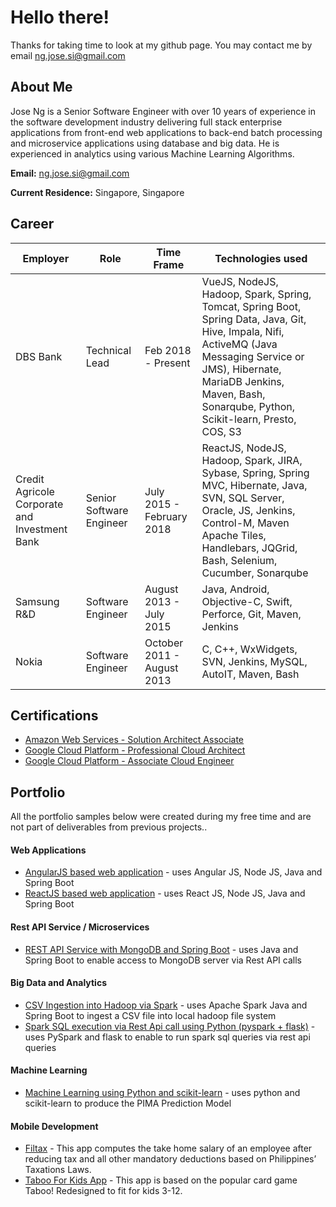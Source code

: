 # Hello there!

Thanks for taking time to look at my github page. You may contact me by email [ng.jose.si@gmail.com](mailto:ng,jose.si@gmail.com)

## About Me

Jose Ng is a Senior Software Engineer with over 10 years of experience in the software development industry delivering full stack enterprise applications from front-end web applications to back-end batch processing and microservice applications using database and big data. He is experienced in analytics using various Machine Learning Algorithms.


**Email:** ng.jose.si@gmail.com

**Current Residence:** Singapore, Singapore

## Career

| Employer | Role | Time Frame | Technologies used |
|-------|---|--------|---------|
| DBS Bank | Technical Lead | Feb 2018 - Present | VueJS, NodeJS, Hadoop, Spark, Spring, Tomcat, Spring Boot, Spring Data, Java, Git, Hive, Impala, Nifi, ActiveMQ (Java Messaging Service or JMS), Hibernate, MariaDB Jenkins, Maven, Bash, Sonarqube, Python, Scikit-learn, Presto, COS, S3
| Credit Agricole Corporate and Investment Bank | Senior Software Engineer | July 2015 - February 2018 | ReactJS, NodeJS, Hadoop, Spark, JIRA, Sybase, Spring, Spring MVC, Hibernate, Java, SVN, SQL Server, Oracle, JS, Jenkins, Control-M, Maven Apache Tiles, Handlebars, JQGrid, Bash, Selenium, Cucumber, Sonarqube
| Samsung R&D | Software Engineer | August 2013 - July 2015 | Java, Android, Objective-C, Swift,  Perforce, Git, Maven, Jenkins
| Nokia | Software Engineer |  October 2011 - August 2013 | C, C++, WxWidgets, SVN, Jenkins, MySQL, AutoIT, Maven, Bash

<!--- 
## Business

Whitespace Solutions is currently open to provide service on Software Related requests. From web-site creation to analytics and cloud-based processing.

For any requests, please email Jose Ng directly at ng.jose.si@gmail.com 
--->

## Certifications

- [Amazon Web Services - Solution Architect Associate](https://www.credly.com/badges/a24a3901-ef31-415c-b9b8-58f4a2b373f4)
- [Google Cloud Platform -  Professional Cloud Architect](https://www.credential.net/311efa3c-b028-4048-9813-2a76492b53ed?key=e3ca2a3b0d27aa6c250020362fed9fa21f93861944cdb850049f705de8b91382)
- [Google Cloud Platform - Associate Cloud Engineer](https://www.credential.net/cda3bdd7-bd75-4572-9814-7c66639cc8a2)

## Portfolio

All the portfolio samples below were created during my free time and are not part of deliverables from previous projects..

#### Web Applications

- [AngularJS based web application](https://github.com/ngjosesi/angularjs-web-application) - uses Angular JS, Node JS, Java and Spring Boot
- [ReactJS based web application](https://github.com/ngjosesi/reactjs-web-application) - uses React JS, Node JS, Java and Spring Boot

#### Rest API Service / Microservices

- [REST API Service with MongoDB and Spring Boot](https://github.com/ngjosesi/rest-api-with-mongodb-spring-boot) - uses Java and Spring Boot to enable access to MongoDB server via Rest API calls

#### Big Data and Analytics

- [CSV Ingestion into Hadoop via Spark](https://github.com/ngjosesi/spark-csv-ingestor) - uses Apache Spark Java and Spring Boot to ingest a CSV file into local hadoop file system
- [Spark SQL execution via Rest Api call using Python (pyspark + flask)](https://github.com/ngjosesi/python-web-spark-sql) - uses PySpark and flask to enable to run spark sql queries via rest api queries

#### Machine Learning

- [Machine Learning using Python and scikit-learn](https://github.com/ngjosesi/python-machine-learning) - uses python and scikit-learn to produce the PIMA Prediction Model

#### Mobile Development

- [Filtax](https://play.google.com/store/apps/details?id=com.ng.jose.si.incometaxph) - This app computes the take home salary of an employee after reducing tax and all other mandatory deductions based on Philippines’ Taxations Laws.
- [Taboo For Kids App](http://play.google.com/store/apps/details?id=com.ng.jose.si.tabooforkids) - This app is based on the popular card game Taboo! Redesigned to fit for kids 3-12.
